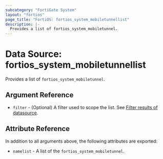 ```yaml
---
subcategory: "FortiGate System"
layout: "fortios"
page_title: "FortiOS: fortios_system_mobiletunnellist"
description: |-
  Provides a list of fortios_system_mobiletunnel.
---
```


# Data Source: fortios_system_mobiletunnellist
Provides a list of `fortios_system_mobiletunnel`.

## Argument Reference

* `filter` - (Optional) A filter used to scope the list. See [Filter results of datasource](https://registry.terraform.io/providers/fortinetdev/fortios/latest/docs/guides/fgt_filter).

## Attribute Reference

In addition to all arguments above, the following attributes are exported:

* `namelist` -  A list of the `fortios_system_mobiletunnel`.
